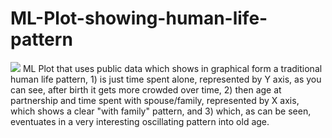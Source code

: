# ML-Plot-showing-human-life-pattern
<img src="https://drive.usercontent.google.com/download?id=12k768XE0ZD_UHDdVdZcu1DQcl9i8yiNa">
ML Plot that uses public data which shows in graphical form a traditional human life pattern, 1) is just time spent alone, represented by Y axis, as you can see, after birth it gets more crowded over time, 2) then age at partnership and time spent with spouse/family, represented by X axis, which shows a clear "with family" pattern, and 3) which, as can be seen, eventuates in a very interesting oscillating pattern into old age.
